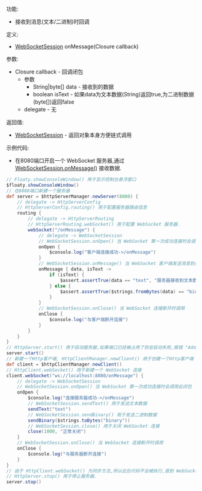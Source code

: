 功能:

+ 接收到消息(文本/二进制)时回调

定义:

+ [WebSocketSession](/API/Network/HttpCommon/WebSocketSession/README.md) onMessage(Closure callback)

参数:

+ Closure callback - 回调闭包
    + 参数
        + String|byte[] data - 接收到的数据
        + boolean isText - 如果data为文本数据(String)返回true,为二进制数据(byte[])返回false
    + delegate - 无

返回值:

+ [WebSocketSession](/API/Network/HttpCommon/WebSocketSession/README.md) - 返回对象本身方便链式调用

示例代码:

+ 在8080端口开启一个 WebSocket
  服务器,通过 [WebSocketSession.onMessage()](/API/Network/HttpCommon/WebSocketSession/README.md?id=onMessage)
  接收数据.

```groovy
// Floaty.showConsoleWindow() 用于显示控制台悬浮窗口
$floaty.showConsoleWindow()
// 在8080端口新建一个服务器
def server = $httpServerManager.newServer(8080) {
    // delegate -> HttpServerConfig
    // HttpServerConfig.routing() 用于配置服务器路由信息
    routing {
        // delegate -> HttpServerRouting
        // HttpServerRouting.webSocket() 用于配置 WebSocket 服务器.
        webSocket("/onMessage") {
            // delegate -> WebSocketSession
            // WebSocketSession.onOpen() 当 WebSocket 第一次成功连接时会调用此闭包
            onOpen {
                $console.log("客户端连接成功->/onMessage")
            }
            // WebSocketSession.onMessage() 当 WebSocket 客户端发送消息到服务器时会回调此闭包
            onMessage { data, isText ->
                if (isText) {
                    $assert.assertTrue(data == "text", "服务器接收到文本数据")
                } else {
                    $assert.assertTrue($strings.fromBytes(data) == "binary", "服务器接收到二进制数据数据")
                }
            }
            // WebSocketSession.onClose() 当 WebSocket 连接断开时调用
            onClose {
                $console.log("与客户端断开连接")
            }
        }
    }
}
// HttpServer.start() 用于启动服务器,如果端口已经被占用了则会启动失败,报错 "Address already in use"
server.start()
// 新建一个Http客户端, HttpClientManager.newClient() 用于创建一个Http客户端
def client = $httpClientManager.newClient()
// HttpClient.webSocket() 用于新建一个 WebSocket 连接
client.webSocket("ws://localhost:8080/onMessage") {
    // delegate -> WebSocketSession
    // WebSocketSession.onOpen() 当 WebSocket 第一次成功连接时会调用此闭包
    onOpen {
        $console.log("连接服务器成功->/onMessage")
        // WebSocketSession.sendText() 用于发送文本数据
        sendText("text")
        // WebSocketSession.sendBinary() 用于发送二进制数据
        sendBinary($strings.toBytes("binary"))
        // WebSocketSession.close() 用于关闭 WebSocket 连接
        close(1000, "正常关闭")
    }
    // WebSocketSession.onClose() 当 WebSocket 连接断开时调用
    onClose {
        $console.log("与服务器断开连接")
    }
}
// 由于 HttpClient.webSocket() 为同步方法,所以此后代码不会被执行,直到 WebSocket 关闭
// HttpServer.stop() 用于停止服务器.
server.stop()
```